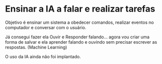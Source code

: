 # Ensinar a IA a falar e realizar tarefas 


Objetivo é ensinar um sistema a obedecer comandos, realizar eventos no computador e conversar com o usuário.

Já consegui fazer ela Ouvir e Responder falando... agora vou criar uma forma de salvar e ela aprender falando e ouvindo sem precisar escrever as respostas. (Machine Learning)

O uso da IA ainda não foi implantado.
